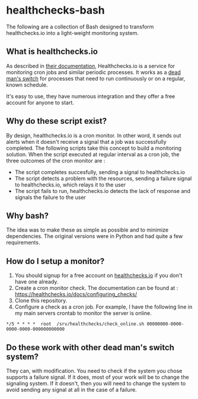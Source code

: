 # healthchecks-bash

The following are a collection of Bash designed to transform healthchecks.io into a light-weight monitoring system.

## What is healthchecks.io

As described in [their documentation](https://healthchecks.io/docs/), Healthchecks.io is a service for monitoring cron jobs and similar periodic processes. It works as a [dead man's switch](https://en.wikipedia.org/wiki/Dead_man%27s_switch) for processes that need to run continuously or on a regular, known schedule. 

It's easy to use, they have numerous integration and they offer a free account for anyone to start.

## Why do these script exist?

By design, healthchecks.io is a cron monitor. In other word, it sends out alerts when it doesn't receive a signal that a job was successfully completed. The following scripts take this concept to build a monitoring solution. When the script executed at regular interval as a cron job, the three outcomes of the cron monitor are :

* The script completes succesfully, sending a signal to healthchecks.io
* The script detects a problem with the resources, sending a failure signal to healthchecks.io, which relays it to the user
* The script fails to run, healthchecks.io detects the lack of response and signals the failure to the user

## Why bash?

The idea was to make these as simple as possible and to minimize dependencies. The original versions were in Python and had quite a few requirements.

## How do I setup a monitor?

1. You should signup for a free account on [healthchecks.io](https://healthchecks.io/docs/) if you don't have one already.
2. Create a cron monitor check. The documentation can be found at : https://healthchecks.io/docs/configuring_checks/
3. Clone this repository.
4. Configure a check as a cron job. For example, I have the following line in my main servers crontab to monitor the server is online.

```
*/5 * * * *  root  /srv/healthchecks/check_online.sh 00000000-0000-0000-0000-000000000000
```

## Do these work with other dead man's switch system?

They can, with modification. You need to check if the system you chose supports a failure signal. If it does, most of your work will be to change the signaling system. If it doesn't, then you will need to change the system to avoid sending any signal at all in the case of a failure.
